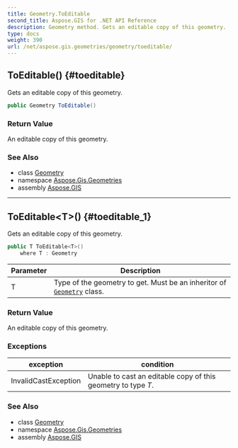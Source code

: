 ```yaml
---
title: Geometry.ToEditable
second_title: Aspose.GIS for .NET API Reference
description: Geometry method. Gets an editable copy of this geometry.
type: docs
weight: 390
url: /net/aspose.gis.geometries/geometry/toeditable/
---
```

## ToEditable() {#toeditable}

Gets an editable copy of this geometry.

```csharp
public Geometry ToEditable()
```

### Return Value

An editable copy of this geometry.

### See Also

* class [Geometry](../)
* namespace [Aspose.Gis.Geometries](../../geometry/)
* assembly [Aspose.GIS](../../../)

---

## ToEditable&lt;T&gt;() {#toeditable_1}

Gets an editable copy of this geometry.

```csharp
public T ToEditable<T>()
    where T : Geometry
```

| Parameter | Description |
| --- | --- |
| T | Type of the geometry to get. Must be an inheritor of [`Geometry`](../) class. |

### Return Value

An editable copy of this geometry.

### Exceptions

| exception | condition |
| --- | --- |
| InvalidCastException | Unable to cast an editable copy of this geometry to type *T*. |

### See Also

* class [Geometry](../)
* namespace [Aspose.Gis.Geometries](../../geometry/)
* assembly [Aspose.GIS](../../../)


